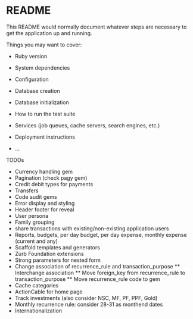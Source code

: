 # README

This README would normally document whatever steps are necessary to get the
application up and running.

Things you may want to cover:

* Ruby version

* System dependencies

* Configuration

* Database creation

* Database initialization

* How to run the test suite

* Services (job queues, cache servers, search engines, etc.)

* Deployment instructions

* ...


TODOs

* Currency handling gem
* Pagination (check pagy gem)
* Credit debit types for payments
* Transfers
* Code audit gems
* Error display and styling
* Header footer for reveal
* User persona
* Family grouping
* share transactions with existing/non-existing application users
* Reports, budgets, per day budget, per day expense, monthly expense (current and any)
* Scaffold templates and generators
* Zurb Foundation extensions
* Strong parameters for nested form
* Change association of recurrence_rule and transaction_purpose
** Interchange association
** Move foreign_key from recurrence_rule to transaction_purpose
** Move recurrence_rule code to gem
* Cache categories
* ActionCable for home page
* Track investments (also consider NSC, MF, PF, PPF, Gold)
* Monthly recurrence rule: consider 28-31 as monthend dates
* Internationalization